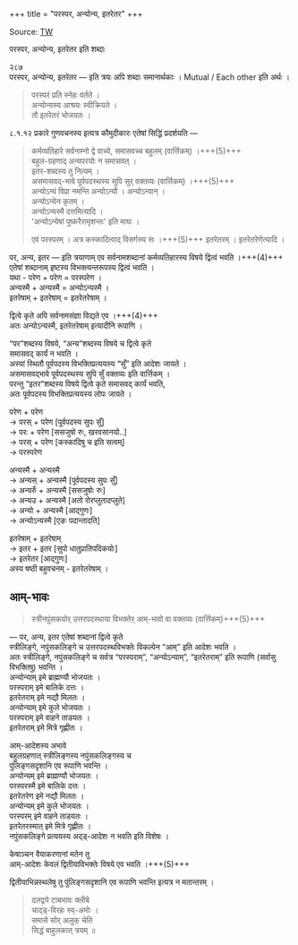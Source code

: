 +++
title = "परस्पर, अन्योन्य, इतरेतर"
+++

Source: [TW](https://ashtadhyayi.com/courses/bhaashaapaak3/)

परस्पर, अन्योन्य, इतरेतर इति शब्दाः

२८७  
परस्पर, अन्योन्य, इतरेतर  — इति त्रयः अपि शब्दाः समानार्थकाः ।   Mutual / Each other इति अर्थः  ।  

> परस्परं प्रति स्नेहः वर्तते ।  
अन्योन्यस्य आश्रयः स्वीक्रियते ।  
तौ इतरेतरं भोजयतः ।  

८.१.१२ प्रकारे गुणवचनस्य इत्यत्र कौमुदीकारः एतेषां सिद्धिं प्रदर्शयति — 

> कर्मव्यतिहारे सर्वनाम्नो द्वे वाच्ये, समासवच्च बहुलम् (वार्त्तिकम्) ।+++(5)+++  
बहुल-ग्रहणाद् अन्यपरयोः न समासवत् ।  
इतर-शब्दस्य तु नित्यम् ।  
असमासवद्-भावे पूर्वपदस्थस्य सुपि सुर् वक्तव्यः (वार्त्तिकम्) ।+++(5)+++  
अन्योऽन्यं विप्रा नमन्ति अन्योऽन्यौ । अन्योऽन्यान् ।  
अन्योऽन्येन कृतम् ।  
अन्योऽन्यस्मै दत्तमित्यादि ।  
'अन्योऽन्येषां पुष्करैरामृशन्तः' इति माघः ।  
>
> एवं परस्परम् । अत्र कस्कादित्वाद् विसर्गस्य सः ।+++(5)+++ इतरेतरम् । इतरेतरेणेत्यादि ।  

पर, अन्य, इतर — इति त्रयाणाम् एव सर्वनामशब्दानां कर्मव्यतिहारस्य विषये द्वित्वं भवति ।+++(4)+++  
एतेषां शब्दानाम् इष्टस्य विभक्त्यन्तरूपस्य द्वित्वं भवति ।  
यथा - परेण + परेण = परस्परेण ।  
अन्यस्मै + अन्यस्मै  = अन्योऽन्यस्मै ।  
इतरेषाम् + इतरेषाम् = इतरेतरेषाम् ।  

द्वित्वे कृते अपि सर्वनामसंज्ञा विद्यते एव ।+++(4)+++  
अतः अन्योऽन्यस्मै, इतरेतरेषाम् इत्यादीनि रूपाणि ।

“पर”शब्दस्य विषये, “अन्य”शब्दस्य विषये च द्वित्वे कृते  
समासवद् कार्यं न भवति ।  
अस्यां स्थितौ पूर्वपदस्य विभक्तिप्रत्ययस्य “सुँ” इति आदेशः जायते ।  
असमासवद्भावे पूर्वपदस्थस्य सुपि सुँ वक्तव्यः इति वार्त्तिकम् ।  
परन्तु “इतर”शब्दस्य विषये द्वित्वे कृते समासवद् कार्यं भवति,  
अतः पूर्वपदस्य विभक्तिप्रत्ययस्य लोपः जायते ।

परेण + परेण  
→ परस् + परेण [पूर्वपदस्य सुपः सुँ]  
→ परः + परेण [ससजुषो रुः, खरवसानयो..]  
→ परस् + परेण [कस्कादिषु च इति सत्वम्]  
→ परस्परेण 

अन्यस्मै + अन्यस्मै  
→ अन्यस् + अन्यस्मै [पूर्वपदस्य सुपः सुँ]  
→ अन्यरुँ + अन्यस्मै [ससजुषोः रुः]  
→ अन्यउ + अन्यस्मै [अतो रोरप्लुतादप्लुते]  
→ अन्यो + अन्यस्मै [आद्गुणः]  
→ अन्योऽन्यस्मै [एङः पदान्तादति]  

इतरेषाम् + इतरेषाम्  
→ इतर + इतर [सुपो धातुप्रातिपदिकयोः]  
→ इतरेतर [आद्गुणः]  
अस्य षष्ठी बहुवचनम् - इतरेतरेषाम् ।

## आम्-भावः
> स्त्रीनपुंसकयोर् उत्तरपदस्थाया विभक्तेर् आम्-भावो वा वक्तव्यः (वार्त्तिकम्)+++(5)+++  

— पर, अन्य, इतर  एतेषां शब्दानां द्वित्वे कृते  
स्त्रीलिङ्गे, नपुंसकलिङ्गे च उत्तरपदस्थविभक्तेः विकल्पेन “आम्” इति आदेशः भवति ।  
अतः स्त्रीलिङ्गे, नपुंसकलिङ्गे च सर्वत्र “परस्पराम्”, “अन्योऽन्याम्”, “इतरेतराम्” इति रूपाणि (सर्वासु विभक्तिषु) भवन्ति ।  
अन्योन्याम् इमे ब्राह्मण्यौ भोजयतः ।  
परस्पराम् इमे बालिके दत्तः ।  
इतरेतराम् इमे नद्यौ मिलतः ।  
अन्योन्याम् इमे कुले भोजयतः ।  
परस्पराम् इमे वाहने ताडयतः ।  
इतरेतराम् इमे मित्रे गृह्णीतः ।

आम्-आदेशस्य अभावे  
बहुलग्रहणात् स्त्रीलिङ्गस्य नपुंसकलिङ्गस्य च  
पुंलिङ्गसदृशानि एव रूपाणि भवन्ति ।  
अन्योन्यम् इमे ब्राह्मण्यौ भोजयतः ।  
परस्परस्मै इमे बालिके दत्तः ।  
इतरेतरेण इमे नद्यौ मिलतः ।  
अन्योन्यम् इमे कुले भोजयतः ।  
परस्परम् इमे वाहने ताडयतः ।  
इतरेतरस्मात् इमे मित्रे गृह्णीतः ।  
नपुंसकलिङ्गे प्रत्ययस्य अद्ड्-आदेशः न भवति इति विशेषः ।

केषाञ्चन वैयाकरणानां मतेन तु  
आम्-आदेशः केवलं द्वितीयाविभक्तेः विषये एव भवति ।+++(5)+++  

द्वितीयाभिन्नस्थलेषु तु पुंलिङ्गसदृशानि एव रूपाणि भवन्ति इत्यत्र न मतान्तरम् ।

> दलद्वये टाबभावः क्लीबे  
चाद्ड्-विरहः स्व्-अमोः ।  
समासे सोर् अलुक् चेति  
सिद्धं बाहुलकात् त्रयम् ॥ 
